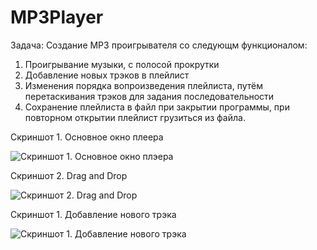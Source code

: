 # MP3Player

Задача: Cоздание MP3 проигрывателя со следующм функционалом:
1) Проигрывание музыки, с полосой прокрутки
2) Добавление новых трэков в плейлист
3) Изменения порядка вопроизведения плейлиста, путём перетаскивания трэков для задания последовательности
4) Сохранение плейлиста в файл при закрытии программы, при повторном открытии плейлист грузиться из файла.

Скриншот 1. Основное окно плеера

![Скриншот 1. Основное окно плэера](http://ipic.su/img/img7/fs/Skrinshot1.1547037314.png)

Скриншот 2. Drag and Drop

![Скриншот 2. Drag and Drop](http://ipic.su/img/img7/fs/Skrinshot2.1547037643.png)

Скриншот 1. Добавление нового трэка

![Скриншот 1. Добавление нового трэка](http://ipic.su/img/img7/fs/Skrinshot3.1547037665.png)
